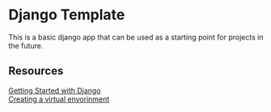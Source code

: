 # Django Template

This is a basic django app that can be used as a starting point for projects in the future.

## Resources
[Getting Started with Django](https://www.djangoproject.com/start/)  
[Creating a virtual envorinment](https://docs.python.org/3/library/venv.html)
